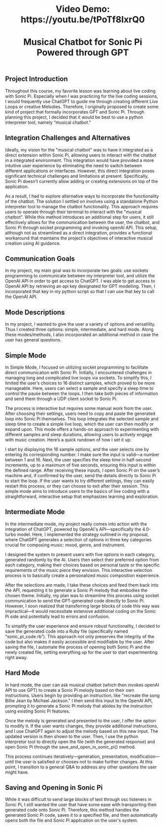 <!DOCTYPE html>
<html lang="en">
  <head>
    <meta charset="UTF-8" />
    <meta name="viewport" content="width=device-width, initial-scale=1.0" />
    <title>Musical Chatbot for Sonic Pi Powered through GPT</title>
  </head>
  <body>
    <header>
      <h1>Video Demo: https://youtu.be/tPoTf8IxrQ0 </h1>
      <h1>Musical Chatbot for Sonic Pi Powered through GPT</h1>
    </header>
    <section>
      <h2>Project Introduction</h2>
      <p>
        Throughout this course, my favorite lesson was learning about live
        coding with Sonic Pi. Especially when I was practicing for the live
        coding sessions, I would frequently use ChatGPT to guide me through
        creating different Live Loops or creative Melodies. Therefore, I
        originally proposed to create some kind of project that formally
        incorporates GPT and Sonic Pi. Through planning this project, I decided
        that it would be best to use a python interpreter tool, namely “musical
        chatbot.”
      </p>
      <h2>Integration Challenges and Alternatives</h2>
      <p>
        Ideally, my vision for the "musical chatbot" was to have it integrated
        as a direct extension within Sonic Pi, allowing users to interact with
        the chatbot in a integrated environment. This integration would have
        provided a more intuitive user experience by eliminating the need to
        switch between different applications or interfaces. However, this
        direct integration poses significant technical challenges and
        limitations at present. Specifically, Sonic Pi doesn’t currently allow
        adding or creating extensions on top of the application.
      </p>
      <p>
        As a result, I had to explore alternative ways to incorporate the
        functionality of the chatbot. The solution I settled on involves using a
        standalone Python interpreter tool to manage the chatbot functionality.
        This approach requires users to operate through their terminal to
        interact with the "musical chatbot". While this method introduces an
        additional step for users, it still effectively allows for the
        communication between the user, the chatbot, and Sonic Pi through socket
        programming and invoking openAI API. This setup, although not as
        streamlined as a direct integration, provides a functional workaround
        that maintains the project's objectives of interactive musical creation
        using AI guidance.
      </p>
      <h2>Communication Goals</h2>
      <p>
        In my project, my main goal was to incorporate two goals: use sockets
        programming to communicate between my interpreter tool, and utilize the
        OpenAI API in order to get access to ChatGPT. I was able to get access
        to OpenAI API by retrieving an api key designated for GPT modelling.
        Then, I incorporated that key in my python script so that I can use that
        key to call the OpenAI API.
      </p>
    </section>
    <section>
      <h2>Mode Descriptions</h2>
      <p>
        In my project, I wanted to give the user a variety of options and
        versatility. Thus I created three options: simple, intermediate, and
        hard mode. Along these modes/methods, I also incorporated an additional
        method in case the user has general questions.
      </p>
      <h2>Simple Mode</h2>
      <p>
        In Simple Mode, I focused on utilizing socket programming to facilitate
        direct communication with Sonic Pi. Initially, I encountered challenges
        in managing long and complicated live loops via sockets. To simplify
        this, I limited the user’s choices to 16 distinct samples, which proved
        to be more manageable. Here, users can select a sample and specify a
        sleep time to control the pause between the loops. I then take both
        pieces of information and send them through a UDP client socket to Sonic
        Pi.
      </p>
      <p>
        The process is interactive but requires some manual work from the user.
        After choosing their settings, users need to copy and paste the
        generated loop into Sonic Pi themselves. This loop integrates the
        selected sample and sleep time to create a simple live loop, which the
        user can then modify or expand upon. This mode offers a hands-on
        approach to experimenting with different samples and sleep durations,
        allowing users to actively engage with music creation. Here’s a quick
        rundown of how I set it up:
      </p>
      <p>
        I start by displaying the 16 sample options, and the user selects one by
        entering its corresponding number. I make sure the input is valid—a
        number between 1 and 16. Next, the user specifies the sleep time in
        half-second increments, up to a maximum of five seconds, ensuring this
        input is within the defined range. After receiving these inputs, I open
        Sonic Pi on the user’s machine and, if confirmed by the user, send the
        details directly to Sonic Pi to start the loop. If the user wants to try
        different settings, they can easily restart this process, or they can
        choose to exit after their session. This simple mode aims to introduce
        users to the basics of live coding with a straightforward, interactive
        setup that emphasizes learning and exploration.
      </p>
      <h2>Intermediate Mode</h2>
      <p>
        In the intermediate mode, my project really comes into action with the
        integration of ChatGPT, powered by OpenAI's API—specifically the
        4.0-turbo model. Here, I implemented the strategy outlined in my
        proposal, where ChatGPT generates a selection of options in three key
        categories crucial for composing music: mood, genre, and instrument.
      </p>
      <p>
        I designed the system to present users with five options in each
        category, generated randomly by the AI. Users then select their
        preferred option from each category, making their choices based on
        personal taste or the specific requirements of the music piece they
        envision. This interactive selection process is to basically create a
        personalized music composition experience.
      </p>
      <p>
        After the selections are made, I take these choices and feed them back
        into the API, requesting it to generate a Sonic Pi melody that embodies
        the chosen theme. Initially, my plan was to streamline this process
        using socket communication to send the GPT-generated code directly to
        Sonic Pi. However, I soon realized that transferring large blocks of
        code this way was impractical—it would necessitate extensive additional
        coding on the Sonic Pi side and potentially lead to errors and
        confusion.
      </p>
      <p>
        To simplify the user experience and ensure robust functionality, I
        decided to save the generated code into a Ruby file (specifically named
        “sonic_pi_code.rb”). This approach not only preserves the integrity of
        the code but also makes it easily accessible and modifiable by the user.
        After saving the file, I automate the process of opening both Sonic Pi
        and the newly created file, setting everything up for the user to start
        experimenting right away.
      </p>
      <h2>Hard Mode</h2>
      <p>
        In hard mode, the user can ask musical chatbot (which then invokes
        openAI API to use GPT) to create a Sonic Pi melody based on their own
        instructions. Users begin by providing an instruction, like "recreate
        the song Billie Jean by Michael Jackson." I then send this input to the
        OpenAI API, prompting it to generate a Sonic Pi melody that abides by
        the instruction using existing Sonic Pi features.
      </p>
      <p>
        Once the melody is generated and presented to the user, I offer the
        option to modify it. If the user wants changes, they provide additional
        instructions, and I use ChatGPT again to adjust the melody based on this
        new input. The updated version is then shown to the user. Then, I use
        the python interpretor tool to directly open the file (with the
        generated response) and open Sonic Pi through the
        save_and_open_in_sonic_pi() method.
      </p>
      <p>
        This process continues iteratively—generation, presentation,
        modification—until the user is satisfied or chooses not to make further
        changes. At this point, I transition to a general Q&A to address any
        other questions the user might have.
      </p>
      <h2>Saving and Opening in Sonic Pi</h2>
      <p>
        While it was difficult to send large blocks of text through osc
        listeners in Sonic Pi, I still wanted the user that have some ease with
        transporting their generated code onto Sonic Pi. Therefore, this method
        handles the generated Sonic Pi code, saves it to a specified file, and
        then automatically opens both the file and Sonic Pi application on the
        user's system.
      </p>
    </section>
  </body>
</html>
